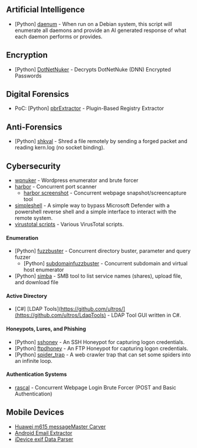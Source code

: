 ## Artificial Intelligence  
+ [Python] [daenum](https://github.com/ultros/daenum) - When run on a Debian system, this script will enumerate all daemons and provide an AI generated response of what each daemon performs or provides.  

## Encryption  
+ [Python] [DotNetNuker](https://github.com/ultros/dotnetnuker) - Decrypts DotNetNuke (DNN) Encrypted Passwords

## Digital Forensics
+ PoC: [Python] [pbrExtractor](https://github.com/ultros/pbre) - Plugin-Based Registry Extractor

## Anti-Forensics
+ [Python] [shkval](https://github.com/ultros/shkval) - Shred a file remotely by sending a forged packet and reading kern.log (no socket binding).

## Cybersecurity
+ [wpnuker](https://github.com/ultros/wpnuker) - Wordpress enumerator and brute forcer 
+ [harbor](https://github.com/ultros/harbor) - Concurrent port scanner
  + [harbor screenshot](https://github.com/ultros/harbor_screenshot) - Concurrent webpage snapshot/screencapture tool
+ [simpleshell](https://github.com/ultros/simpleshell) - A simple way to bypass Microsoft Defender with a powershell reverse shell and a simple interface to interact with the remote system.
+ [virustotal scripts](https://github.com/ultros/virustotal_scripts) - Various VirusTotal scripts.

#### Enumeration
+ [Python] [fuzzbuster](https://github.com/ultros/fuzzbuster) - Concurrent directory buster, parameter and query fuzzer
  + [Python] [subdomainfuzzbuster](https://github.com/ultros/fuzzbuster/blob/master/subdomainfuzzbuster.py) - Concurrent subdomain and virtual host enumerator
+ [Python] [simba](https://github.com/ultros/simba) - SMB tool to list service names (shares), upload file, and download file

#### Active Directory
+ [C#] [LDAP Tools](https://github.com/ultros/](https://github.com/ultros/LdapTools) - LDAP Tool GUI written in C#.
  
#### Honeypots, Lures, and Phishing
+ [Python] [sshoney](https://github.com/ultros/sshoney) - An SSH Honeypot for capturing logon credentials.
+ [Python] [ftpdhoney](https://github.com/ultros/honeyftpd) - An FTP Honeypot for capturing logon credentials.
+ [Python] [spider_trap](https://github.com/ultros/spider_trap) - A web crawler trap that can set some spiders into an infinite loop.

#### Authentication Systems
+ [rascal](https://github.com/ultros/rascal) - Concurrent Webpage Login Brute Forcer (POST and Basic Authentication)

## Mobile Devices
+ [Huawei m615 messageMaster Carver](https://github.com/ultros/Huawei-m615-messageMaster-Carver)
+ [Android Email Extractor](https://github.com/ultros/extract-android-gmail)
+ [iDevice exif Data Parser](https://github.com/ultros/iDevice-EXIF-Data-Parser)
